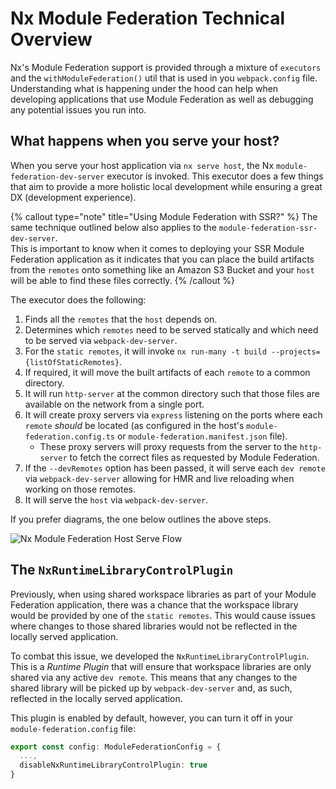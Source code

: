 # Nx Module Federation Technical Overview

Nx's Module Federation support is provided through a mixture of `executors` and the `withModuleFederation()` util that is used in you `webpack.config` file. Understanding what is happening under the hood can help when developing applications that use Module Federation as well as debugging any potential issues you run into.

## What happens when you serve your host?

When you serve your host application via `nx serve host`, the Nx `module-federation-dev-server` executor is invoked. This executor does a few things that aim to provide a more holistic local development while ensuring a great DX (development experience).

{% callout type="note" title="Using Module Federation with SSR?" %}
The same technique outlined below also applies to the `module-federation-ssr-dev-server`.  
This is important to know when it comes to deploying your SSR Module Federation application as it indicates that you can place the build artifacts from the `remotes` onto something like an Amazon S3 Bucket and your `host` will be able to find these files correctly.
{% /callout %}

The executor does the following:

1. Finds all the `remotes` that the `host` depends on.
2. Determines which `remotes` need to be served statically and which need to be served via `webpack-dev-server`.
3. For the `static remotes`, it will invoke `nx run-many -t build --projects={listOfStaticRemotes}`.
4. If required, it will move the built artifacts of each `remote` to a common directory.
5. It will run `http-server` at the common directory such that those files are available on the network from a single port.
6. It will create proxy servers via `express` listening on the ports where each `remote` _should_ be located (as configured in the host's `module-federation.config.ts` or `module-federation.manifest.json` file).
   - These proxy servers will proxy requests from the server to the `http-server` to fetch the correct files as requested by Module Federation.
7. If the `--devRemotes` option has been passed, it will serve each `dev remote` via `webpack-dev-server` allowing for HMR and live reloading when working on those remotes.
8. It will serve the `host` via `webpack-dev-server`.

If you prefer diagrams, the one below outlines the above steps.

![Nx Module Federation Host Serve Flow](/shared/concepts/module-federation/module-federation-host-serve-light.png)

## The `NxRuntimeLibraryControlPlugin`

Previously, when using shared workspace libraries as part of your Module Federation application, there was a chance that the workspace library would be provided by one of the `static remotes`. This would cause issues where changes to those shared libraries would not be reflected in the locally served application.

To combat this issue, we developed the `NxRuntimeLibraryControlPlugin`. This is a _Runtime Plugin_ that will ensure that workspace libraries are only shared via any active `dev remote`. This means that any changes to the shared library will be picked up by `webpack-dev-server` and, as such, reflected in the locally served application.

This plugin is enabled by default, however, you can turn it off in your `module-federation.config` file:

```ts
export const config: ModuleFederationConfig = {
  ...,
  disableNxRuntimeLibraryControlPlugin: true
}
```
